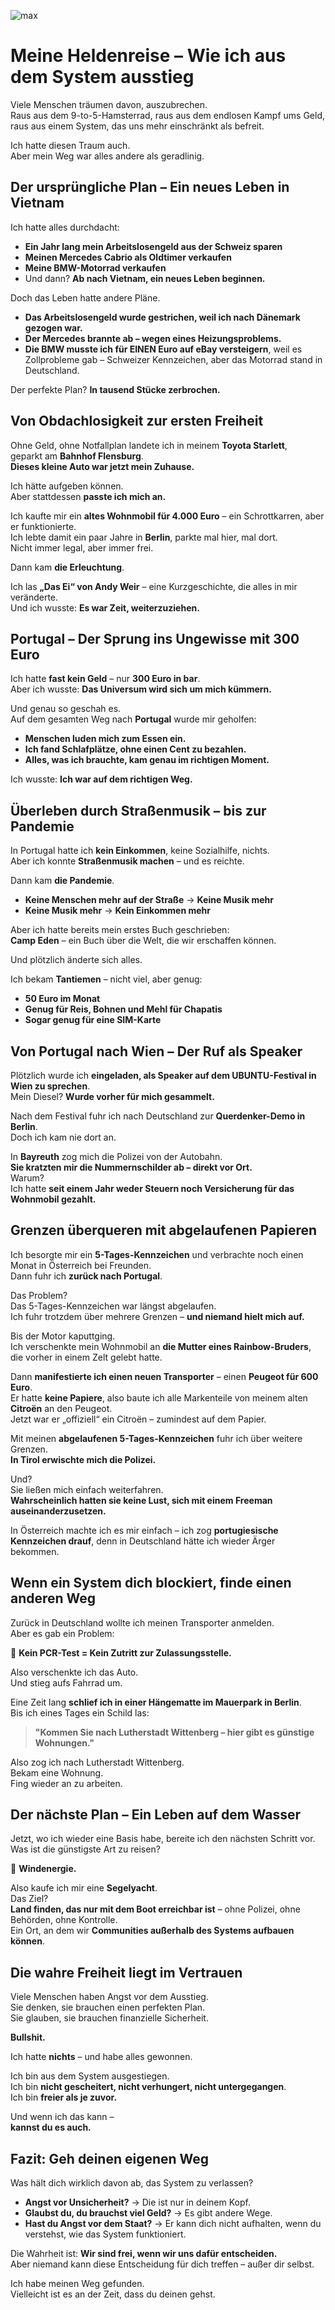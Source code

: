 ![max](max.png)
# Meine Heldenreise – Wie ich aus dem System ausstieg  

Viele Menschen träumen davon, auszubrechen.  
Raus aus dem 9-to-5-Hamsterrad, raus aus dem endlosen Kampf ums Geld, raus aus einem System, das uns mehr einschränkt als befreit.  

Ich hatte diesen Traum auch.  
Aber mein Weg war alles andere als geradlinig.  

## Der ursprüngliche Plan – Ein neues Leben in Vietnam 

Ich hatte alles durchdacht:  
- **Ein Jahr lang mein Arbeitslosengeld aus der Schweiz sparen**  
- **Meinen Mercedes Cabrio als Oldtimer verkaufen**  
- **Meine BMW-Motorrad verkaufen**  
- Und dann? **Ab nach Vietnam, ein neues Leben beginnen.**  

Doch das Leben hatte andere Pläne.  

- **Das Arbeitslosengeld wurde gestrichen, weil ich nach Dänemark gezogen war.**  
- **Der Mercedes brannte ab – wegen eines Heizungsproblems.**  
- **Die BMW musste ich für EINEN Euro auf eBay versteigern**, weil es Zollprobleme gab – Schweizer Kennzeichen, aber das Motorrad stand in Deutschland.  

Der perfekte Plan? **In tausend Stücke zerbrochen.**  

## Von Obdachlosigkeit zur ersten Freiheit  

Ohne Geld, ohne Notfallplan landete ich in meinem **Toyota Starlett**,  
geparkt am **Bahnhof Flensburg**.  
**Dieses kleine Auto war jetzt mein Zuhause.**  

Ich hätte aufgeben können.  
Aber stattdessen **passte ich mich an.**  

Ich kaufte mir ein **altes Wohnmobil für 4.000 Euro** – ein Schrottkarren, aber er funktionierte.  
Ich lebte damit ein paar Jahre in **Berlin**, parkte mal hier, mal dort.  
Nicht immer legal, aber immer frei.  

Dann kam **die Erleuchtung**.  

Ich las **„Das Ei“ von Andy Weir** – eine Kurzgeschichte, die alles in mir veränderte.  
Und ich wusste: **Es war Zeit, weiterzuziehen.**  

## Portugal – Der Sprung ins Ungewisse mit 300 Euro 

Ich hatte **fast kein Geld** – nur **300 Euro in bar**.  
Aber ich wusste: **Das Universum wird sich um mich kümmern.**  

Und genau so geschah es.  
Auf dem gesamten Weg nach **Portugal** wurde mir geholfen:  
- **Menschen luden mich zum Essen ein.**  
- **Ich fand Schlafplätze, ohne einen Cent zu bezahlen.**  
- **Alles, was ich brauchte, kam genau im richtigen Moment.**  

Ich wusste: **Ich war auf dem richtigen Weg.**  

## Überleben durch Straßenmusik – bis zur Pandemie  

In Portugal hatte ich **kein Einkommen**, keine Sozialhilfe, nichts.  
Aber ich konnte **Straßenmusik machen** – und es reichte.  

Dann kam **die Pandemie**.  

- **Keine Menschen mehr auf der Straße** → **Keine Musik mehr**  
- **Keine Musik mehr** → **Kein Einkommen mehr**  

Aber ich hatte bereits mein erstes Buch geschrieben:  
**Camp Eden** – ein Buch über die Welt, die wir erschaffen können.  

Und plötzlich änderte sich alles.  

Ich bekam **Tantiemen** – nicht viel, aber genug:  
- **50 Euro im Monat**  
- **Genug für Reis, Bohnen und Mehl für Chapatis**  
- **Sogar genug für eine SIM-Karte**  

## Von Portugal nach Wien – Der Ruf als Speaker  

Plötzlich wurde ich **eingeladen, als Speaker auf dem UBUNTU-Festival in Wien zu sprechen**.  
Mein Diesel? **Wurde vorher für mich gesammelt.**  

Nach dem Festival fuhr ich nach Deutschland zur **Querdenker-Demo in Berlin**.  
Doch ich kam nie dort an.  

In **Bayreuth** zog mich die Polizei von der Autobahn.  
**Sie kratzten mir die Nummernschilder ab – direkt vor Ort.**  
Warum?  
Ich hatte **seit einem Jahr weder Steuern noch Versicherung für das Wohnmobil gezahlt.**  

## Grenzen überqueren mit abgelaufenen Papieren  

Ich besorgte mir ein **5-Tages-Kennzeichen** und verbrachte noch einen Monat in Österreich bei Freunden.  
Dann fuhr ich **zurück nach Portugal**.  

Das Problem?  
Das 5-Tages-Kennzeichen war längst abgelaufen.  
Ich fuhr trotzdem über mehrere Grenzen – **und niemand hielt mich auf.**  

Bis der Motor kaputtging.  
Ich verschenkte mein Wohnmobil an **die Mutter eines Rainbow-Bruders**, die vorher in einem Zelt gelebt hatte.  

Dann **manifestierte ich einen neuen Transporter** – einen **Peugeot für 600 Euro**.  
Er hatte **keine Papiere**, also baute ich alle Markenteile von meinem alten **Citroën** an den Peugeot.  
Jetzt war er „offiziell“ ein Citroën – zumindest auf dem Papier.  

Mit meinen **abgelaufenen 5-Tages-Kennzeichen** fuhr ich über weitere Grenzen.  
**In Tirol erwischte mich die Polizei.**  

Und?  
Sie ließen mich einfach weiterfahren.  
**Wahrscheinlich hatten sie keine Lust, sich mit einem Freeman auseinanderzusetzen.**  

In Österreich machte ich es mir einfach – ich zog **portugiesische Kennzeichen drauf**, denn in Deutschland hätte ich wieder Ärger bekommen.  

## Wenn ein System dich blockiert, finde einen anderen Weg  

Zurück in Deutschland wollte ich meinen Transporter anmelden.  
Aber es gab ein Problem:  

🚫 **Kein PCR-Test = Kein Zutritt zur Zulassungsstelle.**  

Also verschenkte ich das Auto.  
Und stieg aufs Fahrrad um.  

Eine Zeit lang **schlief ich in einer Hängematte im Mauerpark in Berlin**.  
Bis ich eines Tages ein Schild las:  

> **"Kommen Sie nach Lutherstadt Wittenberg – hier gibt es günstige Wohnungen."**  

Also zog ich nach Lutherstadt Wittenberg.  
Bekam eine Wohnung.  
Fing wieder an zu arbeiten.   

## Der nächste Plan – Ein Leben auf dem Wasser  

Jetzt, wo ich wieder eine Basis habe, bereite ich den nächsten Schritt vor.  
Was ist die günstigste Art zu reisen?  

💨 **Windenergie.**  

Also kaufe ich mir eine **Segelyacht**.  
Das Ziel?  
**Land finden, das nur mit dem Boot erreichbar ist** – ohne Polizei, ohne Behörden, ohne Kontrolle.  
Ein Ort, an dem wir **Communities außerhalb des Systems aufbauen können**.  

## Die wahre Freiheit liegt im Vertrauen 

Viele Menschen haben Angst vor dem Ausstieg.  
Sie denken, sie brauchen einen perfekten Plan.  
Sie glauben, sie brauchen finanzielle Sicherheit.  

**Bullshit.**  

Ich hatte **nichts** – und habe alles gewonnen.  

Ich bin aus dem System ausgestiegen.  
Ich bin **nicht gescheitert, nicht verhungert, nicht untergegangen**.  
Ich bin **freier als je zuvor.**  

Und wenn ich das kann –  
**kannst du es auch.**  

## Fazit: Geh deinen eigenen Weg  

Was hält dich wirklich davon ab, das System zu verlassen?  
- **Angst vor Unsicherheit?** → Die ist nur in deinem Kopf.  
- **Glaubst du, du brauchst viel Geld?** → Es gibt andere Wege.  
- **Hast du Angst vor dem Staat?** → Er kann dich nicht aufhalten, wenn du verstehst, wie das System funktioniert.  

Die Wahrheit ist: **Wir sind frei, wenn wir uns dafür entscheiden.**  
Aber niemand kann diese Entscheidung für dich treffen – außer dir selbst.  

Ich habe meinen Weg gefunden.  
Vielleicht ist es an der Zeit, dass du deinen gehst.  